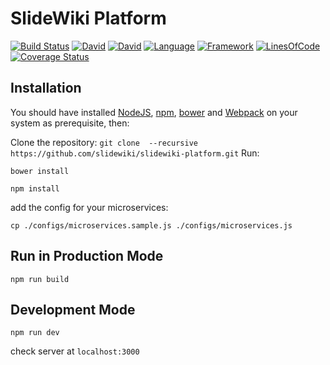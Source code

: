 # SlideWiki Platform #
[![Build Status](https://orca.snap-ci.com/slidewiki/slidewiki-platform/branch/master/build_image)](https://orca.snap-ci.com/slidewiki/slidewiki-platform/branch/master)
[![David](https://img.shields.io/david/slidewiki/slidewiki-platform.svg?style=flat-square)](https://david-dm.org/slidewiki/slidewiki-platform)
[![David](https://img.shields.io/david/dev/slidewiki/slidewiki-platform.svg?style=flat-square)](https://david-dm.org/slidewiki/slidewiki-platform#info=devDependencies)
[![Language](https://img.shields.io/badge/Language-Javascript%20ECMA2015-lightgrey.svg?style=flat-square)](https://developer.mozilla.org/en-US/docs/Web/JavaScript)
[![Framework](https://img.shields.io/badge/Framework-NodeJS%205.11.0-blue.svg?style=flat-square)](https://nodejs.org/)
[![LinesOfCode](https://img.shields.io/badge/LOC-1271-lightgrey.svg?style=flat-square)](https://github.com/slidewiki/Microservice-Template/blob/master/application/package.json)
[![Coverage Status](https://coveralls.io/repos/github/slidewiki/slidewiki-platform/badge.svg?branch=master)](https://coveralls.io/github/slidewiki/slidewiki-platform?branch=master)


## Installation ##

You should have installed [NodeJS](https://nodejs.org/), [npm](https://github.com/npm/npm), [bower](http://bower.io/) and [Webpack](https://webpack.github.io/) on your system as prerequisite, then:

Clone the repository: `git clone  --recursive https://github.com/slidewiki/slidewiki-platform.git`
Run:

`bower install`

`npm install`

add the config for your microservices:

`cp ./configs/microservices.sample.js ./configs/microservices.js`


## Run in Production Mode ##

`npm run build`


## Development Mode ##

`npm run dev`

check server at `localhost:3000`
